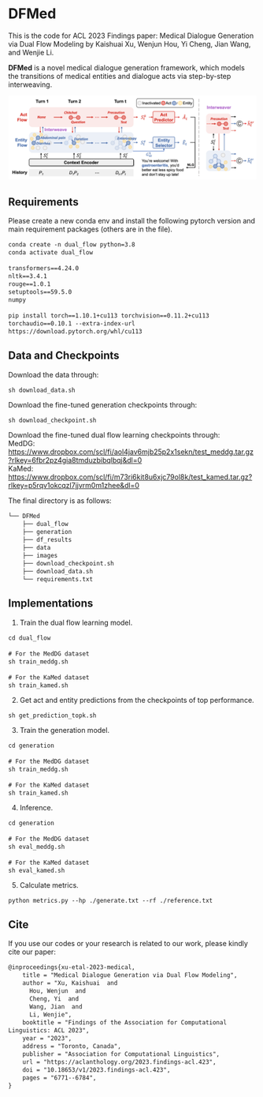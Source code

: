 # DFMed
This is the code for ACL 2023 Findings paper: Medical Dialogue Generation via Dual Flow Modeling by Kaishuai Xu, Wenjun Hou, Yi Cheng, Jian Wang, and Wenjie Li.

**DFMed** is a novel medical dialogue generation framework, which models the transitions of medical entities and dialogue acts via step-by-step interweaving.

![](images/framework.png)

## Requirements
Please create a new conda env and install the following pytorch version and main requirement packages (others are in the file). 
```
conda create -n dual_flow python=3.8
conda activate dual_flow

transformers==4.24.0
nltk==3.4.1
rouge==1.0.1
setuptools==59.5.0
numpy

pip install torch==1.10.1+cu113 torchvision==0.11.2+cu113 torchaudio==0.10.1 --extra-index-url https://download.pytorch.org/whl/cu113
```
## Data and Checkpoints
Download the data through:
```
sh download_data.sh
```
Download the fine-tuned generation checkpoints through:
```
sh download_checkpoint.sh
```
Download the fine-tuned dual flow learning checkpoints through: \
MedDG: https://www.dropbox.com/scl/fi/aol4jav6mjb25p2x1sekn/test_meddg.tar.gz?rlkey=6fbr2pz4gia8tmduzbibqlbqj&dl=0 \
KaMed: https://www.dropbox.com/scl/fi/m73ri6kit8u6xjc79ol8k/test_kamed.tar.gz?rlkey=p5rqv1okcqzl7jjvrm0m1zhee&dl=0

The final directory is as follows:
```
└── DFMed
    ├── dual_flow
    ├── generation
    ├── df_results
    ├── data
    ├── images
    ├── download_checkpoint.sh
    ├── download_data.sh
    └── requirements.txt
```

## Implementations
1. Train the dual flow learning model.
```
cd dual_flow

# For the MedDG dataset
sh train_meddg.sh

# For the KaMed dataset
sh train_kamed.sh
```
2. Get act and entity predictions from the checkpoints of top performance.
```
sh get_prediction_topk.sh
```
3. Train the generation model.
```
cd generation

# For the MedDG dataset
sh train_meddg.sh

# For the KaMed dataset
sh train_kamed.sh
```
4. Inference.
```
cd generation

# For the MedDG dataset
sh eval_meddg.sh

# For the KaMed dataset
sh eval_kamed.sh
```
5. Calculate metrics.
```
python metrics.py --hp ./generate.txt --rf ./reference.txt
```
## Cite
If you use our codes or your research is related to our work, please kindly cite our paper:
```
@inproceedings{xu-etal-2023-medical,
    title = "Medical Dialogue Generation via Dual Flow Modeling",
    author = "Xu, Kaishuai  and
      Hou, Wenjun  and
      Cheng, Yi  and
      Wang, Jian  and
      Li, Wenjie",
    booktitle = "Findings of the Association for Computational Linguistics: ACL 2023",
    year = "2023",
    address = "Toronto, Canada",
    publisher = "Association for Computational Linguistics",
    url = "https://aclanthology.org/2023.findings-acl.423",
    doi = "10.18653/v1/2023.findings-acl.423",
    pages = "6771--6784",
}
```